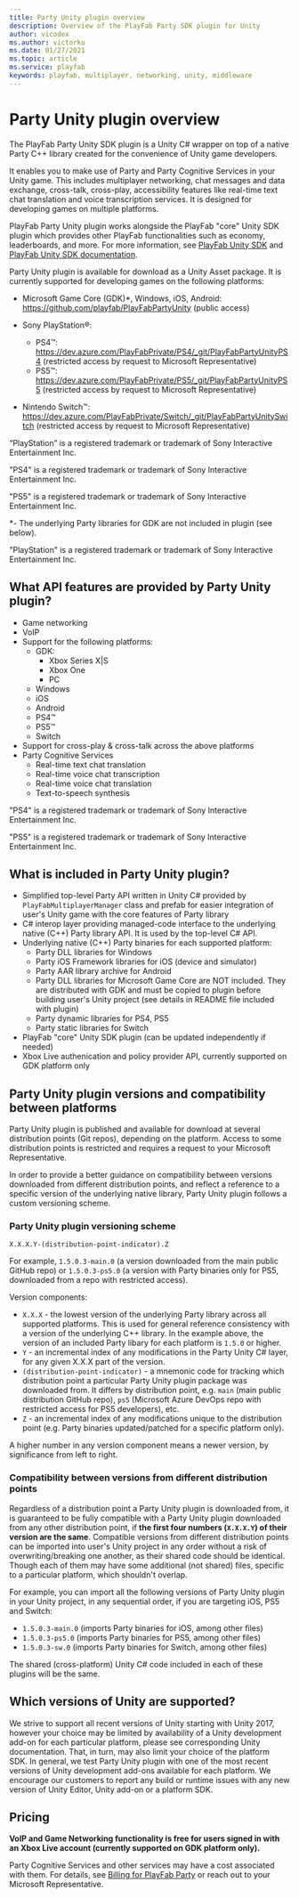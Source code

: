 ```yaml
---
title: Party Unity plugin overview
description: Overview of the PlayFab Party SDK plugin for Unity
author: vicodex
ms.author: victorku
ms.date: 01/27/2021
ms.topic: article
ms.service: playfab
keywords: playfab, multiplayer, networking, unity, middleware
---
```


# Party Unity plugin overview

The PlayFab Party Unity SDK plugin is a Unity C# wrapper on top of a native Party C++ library created for the convenience of Unity game developers.

It enables you to make use of Party and Party Cognitive Services in your Unity game. This includes multiplayer networking, chat messages and data exchange, cross-talk, cross-play, accessibility features like real-time text chat translation and voice transcription services. It is designed for developing games on multiple platforms.

PlayFab Party Unity plugin works alongside the PlayFab "core" Unity SDK plugin which provides other PlayFab functionalities such as economy, leaderboards, and more. For more information, see [PlayFab Unity SDK](https://github.com/PlayFab/UnitySDK) and [PlayFab Unity SDK documentation](../../../sdks/unity3d/index.md).

Party Unity plugin is available for download as a Unity Asset package. It is currently supported for developing games on the following platforms:
- Microsoft Game Core (GDK)*, Windows, iOS, Android:
https://github.com/playfab/PlayFabPartyUnity (public access)

- Sony PlayStation&#174;:
  - PS4&#8482;: https://dev.azure.com/PlayFabPrivate/PS4/_git/PlayFabPartyUnityPS4 (restricted access by request to Microsoft Representative)
  - PS5&#8482;: https://dev.azure.com/PlayFabPrivate/PS5/_git/PlayFabPartyUnityPS5 (restricted access by request to Microsoft Representative)

- Nintendo Switch&trade;: https://dev.azure.com/PlayFabPrivate/Switch/_git/PlayFabPartyUnitySwitch (restricted access by request to Microsoft Representative)

“PlayStation” is a registered trademark or trademark of Sony Interactive Entertainment Inc.

"PS4" is a registered trademark or trademark of Sony Interactive Entertainment Inc.

"PS5" is a registered trademark or trademark of Sony Interactive Entertainment Inc.

*- The underlying Party libraries for GDK are not included in plugin (see below).

"PlayStation" is a registered trademark or trademark of Sony Interactive Entertainment Inc.

## What API features are provided by Party Unity plugin?
- Game networking
- VoIP
- Support for the following platforms:
    - GDK:
        - Xbox Series X|S
        - Xbox One
        - PC
    - Windows
    - iOS
    - Android
    - PS4&#8482;
    - PS5&#8482;
    - Switch
- Support for cross-play & cross-talk across the above platforms
- Party Cognitive Services
    - Real-time text chat translation
    - Real-time voice chat transcription
    - Real-time voice chat translation
    - Text-to-speech synthesis

"PS4" is a registered trademark or trademark of Sony Interactive Entertainment Inc.

"PS5" is a registered trademark or trademark of Sony Interactive Entertainment Inc.

## What is included in Party Unity plugin?
- Simplified top-level Party API written in Unity C# provided by `PlayFabMultiplayerManager` class and prefab for easier integration of user's Unity game with the core features of Party library
- C# interop layer providing managed-code interface to the underlying native (C++) Party library API. It is used by the top-level C# API.
- Underlying native (C++) Party binaries for each supported platform:
    - Party DLL libraries for Windows
    - Party iOS Framework libraries for iOS (device and simulator)
    - Party AAR library archive for Android
    - Party DLL libraries for Microsoft Game Core are NOT included. They are distributed with GDK and must be copied to plugin before building user's Unity project (see details in README file included with plugin)
    - Party dynamic libraries for PS4, PS5
    - Party static libraries for Switch
- PlayFab "core" Unity SDK plugin (can be updated independently if needed)
- Xbox Live authenication and policy provider API, currently supported on GDK platform only

## Party Unity plugin versions and compatibility between platforms
Party Unity plugin is published and available for download at several distribution points (Git repos), depending on the platform. Access to some distribution points is restricted and requires a request to your Microsoft Representative.

In order to provide a better guidance on compatibility between versions downloaded from different distribution points, and reflect a reference to a specific version of the underlying native library,  Party Unity plugin follows a custom versioning scheme.

### Party Unity plugin versioning scheme
```
X.X.X.Y-(distribution-point-indicator).Z
```
For example, `1.5.0.3-main.0` (a version downloaded from the main public GitHub repo) or `1.5.0.3-ps5.0` (a version with Party binaries only for PS5, downloaded from a repo with restricted access).

Version components:
- `X.X.X` - the lowest version of the underlying Party library across all supported platforms. This is used for general reference consistency with a version of the underlying C++ library. In the example above, the version of an included Party libary for each platform is `1.5.0` or higher.
- `Y` - an incremental index of any modifications in the Party Unity C# layer, for any given X.X.X part of the version.
- `(distribution-point-indicator)` - a mnemonic code for tracking which distribution point a particular Party Unity plugin package was downloaded from. It differs by distribution point, e.g. `main` (main public distribution GitHub repo), `ps5` (Microsoft Azure DevOps repo with restricted access for PS5 developers), etc.
- `Z` - an incremental index of any modifications unique to the distribution point (e.g. Party binaries updated/patched for a specific platform only).

A higher number in any version component means a newer version, by significance from left to right. 

### Compatibility between versions from different distribution points
Regardless of a distribution point a Party Unity plugin is downloaded from, it is guaranteed to be fully compatible with a Party Unity plugin downloaded from any other distribution point, if **the first four numbers (`X.X.X.Y`) of their version are the same**. Compatible versions from different distribution points can be imported into user's Unity project in any order without a risk of overwriting/breaking one another, as their shared code should be identical. Though each of them may have some additional (not shared) files, specific to a particular platform, which shouldn't overlap.

For example, you can import all the following versions of Party Unity plugin in your Unity project, in any sequential order, if you are targeting iOS, PS5 and Switch:
- `1.5.0.3-main.0` (imports Party binaries for iOS, among other files)
- `1.5.0.3-ps5.0` (imports Party binaries for PS5, among other files)
- `1.5.0.3-sw.0` (imports Party binaries for Switch, among other files)

The shared (cross-platform) Unity C# code included in each of these plugins will be the same.

## Which versions of Unity are supported?
We strive to support all recent versions of Unity starting with Unity 2017, however your choice may be limited by availability of a Unity development add-on for each particular platform, please see corresponding Unity documentation. That, in turn, may also limit your choice of the platform SDK. In general, we test Party Unity plugin with one of the most recent versions of Unity development add-ons available for each platform. We encourage our customers to report any build or runtime issues with any new version of Unity Editor, Unity add-on or a platform SDK.

## Pricing

**VoIP and Game Networking functionality is free for users signed in with an Xbox Live account (currently supported on GDK platform only).**

Party Cognitive Services and other services may have a cost associated with them. For details, see [Billing for PlayFab Party](pricing.md) or reach out to your Microsoft Representative.
